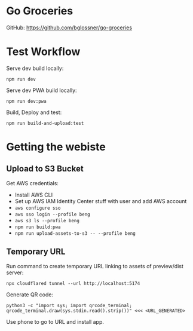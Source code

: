 # Go Groceries

GitHub: https://github.com/bglossner/go-groceries

# Test Workflow

Serve dev build locally:
```
npm run dev
```

Serve dev PWA build locally:
```
npm run dev:pwa
```

Build, Deploy and test:
```
npm run build-and-upload:test
```

# Getting the webiste

## Upload to S3 Bucket

Get AWS credentials:
- Install AWS CLI
- Set up AWS IAM Identity Center stuff with user and add AWS account
- `aws configure sso`
- `aws sso login --profile beng`
- `aws s3 ls --profile beng`
- `npm run build:pwa`
- `npm run upload-assets-to-s3 -- --profile beng`

## Temporary URL

Run command to create temporary URL linking to assets of preview/dist server:
```
npx cloudflared tunnel --url http://localhost:5174
```

Generate QR code:
```
python3 -c "import sys; import qrcode_terminal; qrcode_terminal.draw(sys.stdin.read().strip())" <<< <URL_GENERATED>
```

Use phone to go to URL and install app.
